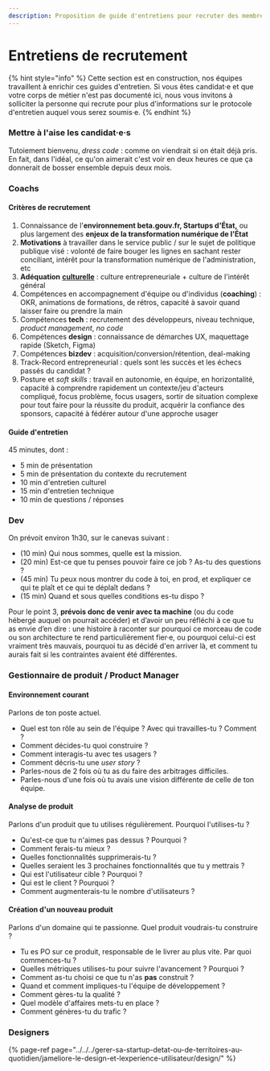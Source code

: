 ```yaml
---
description: Proposition de guide d'entretiens pour recruter des membres dans son équipe.
---
```


# Entretiens de recrutement

{% hint style="info" %}
Cette section est en construction, nos équipes travaillent à enrichir ces guides d'entretien. Si vous êtes candidat·e et que votre corps de métier n'est pas documenté ici, nous vous invitons à solliciter la personne qui recrute pour plus d'informations sur le protocole d'entretien auquel vous serez soumis·e. 
{% endhint %}

### **Mettre à l'aise les candidat·e·s**

Tutoiement bienvenu, _dress code_ : comme on viendrait si on était déjà pris. En fait, dans l'idéal, ce qu'on aimerait c'est voir en deux heures ce que ça donnerait de bosser ensemble depuis deux mois.

### Coachs

#### Critères de recrutement

1. Connaissance de l'**environnement beta.gouv.fr, Startups d'État,** ou plus largement des **enjeux de la transformation numérique de l'État**
2. **Motivations** à travailler dans le service public / sur le sujet de politique publique visé : volonté de faire bouger les lignes en sachant rester conciliant, intérêt pour la transformation numérique de l'administration, etc
3. **Adéquation** [**culturelle**](../../culture/) : culture entrepreneuriale + culture de l'intérêt général 
4. Compétences en accompagnement d'équipe ou d'individus \(**coaching**\) : OKR, animations de formations, de rétros, capacité à savoir quand laisser faire ou prendre la main 
5. Compétences **tech** : recrutement des développeurs, niveau technique, _product management_, _no code_
6. Compétences **design** : connaissance de démarches UX, maquettage rapide \(Sketch, Figma\)
7. Compétences **bizdev** : acquisition/conversion/rétention, deal-making
8. Track-Record entrepreneurial : quels sont les succès et les échecs passés du candidat ? 
9. Posture et _soft skills_ : travail en autonomie, en équipe, en horizontalité, capacité à comprendre rapidement un contexte/jeu d'acteurs compliqué, focus problème, focus usagers, sortir de situation complexe pour tout faire pour la réussite du produit, acquérir la confiance des sponsors, capacité à fédérer autour d'une approche usager

#### Guide d'entretien 

45 minutes, dont : 

* 5 min de présentation
* 5 min de présentation du contexte du recrutement
* 10 min d'entretien culturel
* 15 min d'entretien technique
* 10 min de questions / réponses

### Dev

On prévoit environ 1h30, sur le canevas suivant :

* \(10 min\) Qui nous sommes, quelle est la mission.
* \(20 min\) Est-ce que tu penses pouvoir faire ce job ? As-tu des questions ?
* \(45 min\) Tu peux nous montrer du code à toi, en prod, et expliquer ce qui te plaît et ce qui te déplaît dedans ?
* \(15 min\) Quand et sous quelles conditions es-tu dispo ?

Pour le point 3, **prévois donc de venir avec ta machine** \(ou du code hébergé auquel on pourrait accéder\) et d’avoir un peu réfléchi à ce que tu as envie d’en dire : une histoire à raconter sur pourquoi ce morceau de code ou son architecture te rend particulièrement fier·e, ou pourquoi celui-ci est vraiment très mauvais, pourquoi tu as décidé d'en arriver là, et comment tu aurais fait si les contraintes avaient été différentes.

### Gestionnaire de produit / Product Manager

#### Environnement courant

Parlons de ton poste actuel.

* Quel est ton rôle au sein de l'équipe ? Avec qui travailles-tu ? Comment ?
* Comment décides-tu quoi construire ?
* Comment interagis-tu avec tes usagers ?
* Comment décris-tu une _user story_ ?
* Parles-nous de 2 fois où tu as du faire des arbitrages difficiles.
* Parles-nous d'une fois où tu avais une vision différente de celle de ton équipe.

#### Analyse de produit

Parlons d'un produit que tu utilises régulièrement. Pourquoi l'utilises-tu ?

* Qu'est-ce que tu n'aimes pas dessus ? Pourquoi ?
* Comment ferais-tu mieux ?
* Quelles fonctionnalités supprimerais-tu ?
* Quelles seraient les 3 prochaines fonctionnalités que tu y mettrais ?
* Qui est l'utilisateur cible ? Pourquoi ?
* Qui est le client ? Pourquoi ?
* Comment augmenterais-tu le nombre d'utilisateurs ?

#### Création d'un nouveau produit

Parlons d'un domaine qui te passionne. Quel produit voudrais-tu construire ?

* Tu es PO sur ce produit, responsable de le livrer au plus vite. Par quoi commences-tu ?
* Quelles métriques utilises-tu pour suivre l'avancement ? Pourquoi ?
* Comment as-tu choisi ce que tu n'as **pas** construit ?
* Quand et comment impliques-tu l'équipe de développement ?
* Comment gères-tu la qualité ?
* Quel modèle d'affaires mets-tu en place ?
* Comment génères-tu du trafic ?

### Designers

{% page-ref page="../../../gerer-sa-startup-detat-ou-de-territoires-au-quotidien/jameliore-le-design-et-lexperience-utilisateur/design/" %}



